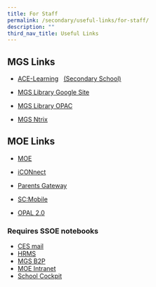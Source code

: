 ```yaml
---
title: For Staff
permalink: /secondary/useful-links/for-staff/
description: ""
third_nav_title: Useful Links
---
```

## MGS Links

*   [ACE-Learning](https://www.ace-learning.com.sg/sys/index.html)   [(Secondary School)](https://www.ace-learning.com.sg/sys/index.html)

*   [MGS Library Google Site](https://sites.google.com/mgs.sch.edu.sg/mgslibrary/home?authuser=0)

*   [MGS Library OPAC](https://schoolibrary.moe.edu.sg/methodistgirls/cgi-bin/spydus.exe/MSGTRN/WPAC/HOME)

*   [MGS Ntrix](https://mgs.ntrix.sg/)

## MOE Links

*   [MOE](http://www.moe.gov.sg/)

*   [iCONnect](https://icon.moe.edu.sg/)

*   [Parents Gateway](https://pg.moe.edu.sg/)  

*   [SC:Mobile](https://scmobile.moe.edu.sg/login)

*   [OPAL 2.0](https://idm.opal2.moe.edu.sg/account/login?returnUrl=%2F)

### Requires SSOE notebooks

* [CES mail](https://mail.schools.gov.sg/)
* [HRMS](http://mgss-hrmssrv01.mgss.edu.sg/FeHR_MGS/eHR/eHRDefault.aspx) 
* [MGS B2P](http://mgss-procsrv01.mgss.edu.sg/login)
* [MOE Intranet](https://intranet.moe.gov.sg/Pages/Home.aspx)  
* [School Cockpit](https://schoolcockpit.moe.edu.sg/)